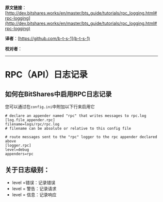   **原文链接**：[http://dev.bitshares.works/en/master/bts_guide/tutorials/rpc_logging.html#rpc-logging](http://dev.bitshares.works/en/master/bts_guide/tutorials/rpc_logging.html#rpc-logging)
 
 **译者**：[https://github.com/b-t-s-1](b-t-s-1)
 
 **校对者**： 

***   

RPC（API）日志记录
=================================

如何在BitShares中启用RPC日志记录
------------------------------------------

您可以通过在`config.ini`中附加以下行来启用它

	# declare an appender named "rpc" that writes messages to rpc.log
	[log.file_appender.rpc]
	filename=logs/rpc/rpc.log
	# filename can be absolute or relative to this config file

	# route messages sent to the "rpc" logger to the rpc appender declared above
	[logger.rpc]
	level=debug
	appenders=rpc


## 关于日志级别：

- level =错误：记录错误
- level = 警告：记录请求
- level = 信息：记录响应


		
